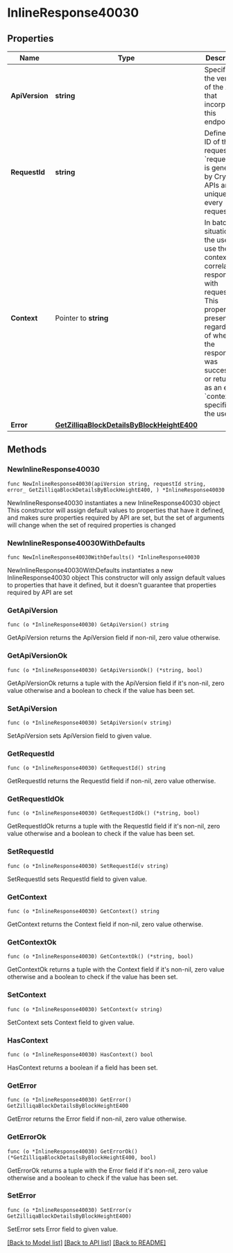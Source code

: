 # InlineResponse40030

## Properties

Name | Type | Description | Notes
------------ | ------------- | ------------- | -------------
**ApiVersion** | **string** | Specifies the version of the API that incorporates this endpoint. | 
**RequestId** | **string** | Defines the ID of the request. The &#x60;requestId&#x60; is generated by Crypto APIs and it&#39;s unique for every request. | 
**Context** | Pointer to **string** | In batch situations the user can use the context to correlate responses with requests. This property is present regardless of whether the response was successful or returned as an error. &#x60;context&#x60; is specified by the user. | [optional] 
**Error** | [**GetZilliqaBlockDetailsByBlockHeightE400**](GetZilliqaBlockDetailsByBlockHeightE400.md) |  | 

## Methods

### NewInlineResponse40030

`func NewInlineResponse40030(apiVersion string, requestId string, error_ GetZilliqaBlockDetailsByBlockHeightE400, ) *InlineResponse40030`

NewInlineResponse40030 instantiates a new InlineResponse40030 object
This constructor will assign default values to properties that have it defined,
and makes sure properties required by API are set, but the set of arguments
will change when the set of required properties is changed

### NewInlineResponse40030WithDefaults

`func NewInlineResponse40030WithDefaults() *InlineResponse40030`

NewInlineResponse40030WithDefaults instantiates a new InlineResponse40030 object
This constructor will only assign default values to properties that have it defined,
but it doesn't guarantee that properties required by API are set

### GetApiVersion

`func (o *InlineResponse40030) GetApiVersion() string`

GetApiVersion returns the ApiVersion field if non-nil, zero value otherwise.

### GetApiVersionOk

`func (o *InlineResponse40030) GetApiVersionOk() (*string, bool)`

GetApiVersionOk returns a tuple with the ApiVersion field if it's non-nil, zero value otherwise
and a boolean to check if the value has been set.

### SetApiVersion

`func (o *InlineResponse40030) SetApiVersion(v string)`

SetApiVersion sets ApiVersion field to given value.


### GetRequestId

`func (o *InlineResponse40030) GetRequestId() string`

GetRequestId returns the RequestId field if non-nil, zero value otherwise.

### GetRequestIdOk

`func (o *InlineResponse40030) GetRequestIdOk() (*string, bool)`

GetRequestIdOk returns a tuple with the RequestId field if it's non-nil, zero value otherwise
and a boolean to check if the value has been set.

### SetRequestId

`func (o *InlineResponse40030) SetRequestId(v string)`

SetRequestId sets RequestId field to given value.


### GetContext

`func (o *InlineResponse40030) GetContext() string`

GetContext returns the Context field if non-nil, zero value otherwise.

### GetContextOk

`func (o *InlineResponse40030) GetContextOk() (*string, bool)`

GetContextOk returns a tuple with the Context field if it's non-nil, zero value otherwise
and a boolean to check if the value has been set.

### SetContext

`func (o *InlineResponse40030) SetContext(v string)`

SetContext sets Context field to given value.

### HasContext

`func (o *InlineResponse40030) HasContext() bool`

HasContext returns a boolean if a field has been set.

### GetError

`func (o *InlineResponse40030) GetError() GetZilliqaBlockDetailsByBlockHeightE400`

GetError returns the Error field if non-nil, zero value otherwise.

### GetErrorOk

`func (o *InlineResponse40030) GetErrorOk() (*GetZilliqaBlockDetailsByBlockHeightE400, bool)`

GetErrorOk returns a tuple with the Error field if it's non-nil, zero value otherwise
and a boolean to check if the value has been set.

### SetError

`func (o *InlineResponse40030) SetError(v GetZilliqaBlockDetailsByBlockHeightE400)`

SetError sets Error field to given value.



[[Back to Model list]](../README.md#documentation-for-models) [[Back to API list]](../README.md#documentation-for-api-endpoints) [[Back to README]](../README.md)


